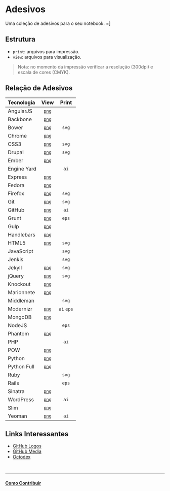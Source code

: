# Adesivos

Uma coleção de adesivos para o seu notebook. =]

## Estrutura

* `print`: arquivos para impressão.
* `view`: arquivos para visualização.

> Nota: no momento da impressão verificar a resolução (300dpi) e escala de cores (CMYK).

## Relação de Adesivos

| Tecnologia | View                             | Print      |
|:-----------|:--------------------------------:|:----------:|
| AngularJS  | [`png`](view/angularjs.png)      |            |
| Backbone   | [`png`](view/backbone.png)       |            |
| Bower      | [`png`](view/bower.png)          | `svg`      |
| Chrome     | [`png`](view/chrome.png)         |            |
| CSS3       | [`png`](view/css3.png)           | `svg`      |
| Drupal     | [`png`](view/drupal.png)         | `svg`      |
| Ember      | [`png`](view/ember.png)          |            |
| Engine Yard|                                  | `ai`       |
| Express    | [`png`](view/express.png)        |            |
| Fedora     | [`png`](view/fedora.png)         |            |
| Firefox    | [`png`](view/firefox.png)        | `svg`      |
| Git        | [`png`](view/git.png)            | `svg`      |
| GitHub     | [`png`](view/github.png)         | `ai`       |
| Grunt      | [`png`](view/grunt.png)          | `eps`      |
| Gulp       | [`png`](view/gulp.png)           |            |
| Handlebars | [`png`](view/handlebars.png)     |            |
| HTML5      | [`png`](view/HTML5.png)          | `svg`      |
| JavaScript |                                  | `svg`      |
| Jenkis     |                                  | `svg`      |
| Jekyll     | [`png`](view/jekyll.png)         | `svg`      |
| jQuery     | [`png`](view/jquery.png)         | `svg`      |
| Knockout   | [`png`](view/knockout.png)       |            |
| Marionnete | [`png`](view/marionette.png)     |            |
| Middleman  |                                  | `svg`      |
| Modernizr  | [`png`](view/modernizr.png)      | `ai` `eps` |
| MongoDB    | [`png`](view/mongodb.png)        |            |
| NodeJS     |                                  | `eps`      |
| Phantom    | [`png`](view/phantomjs.png)      |            |
| PHP        |                                  | `ai`       |
| POW        | [`png`](view/pow.png)            |            |
| Python     | [`png`](view/python_symbol.png)  |            |
| Python Full| [`png`](view/python_full.png)    |            |
| Ruby       |                                  | `svg`      |
| Rails      |                                  | `eps`      |
| Sinatra    | [`png`](view/sinatra.png)        |            |
| WordPress  | [`png`](view/wordpress.png)      | `ai`       |
| Slim       | [`png`](view/slim.png)           |            |
| Yeoman     | [`png`](view/yeoman.png)         | `ai`       |


## Links Interessantes

* [GitHub Logos](https://github.com/logos)
* [GitHub Media](https://github.com/github/media)
* [Octodex](http://octodex.github.com/)


<br/>

---

#### [Como Contribuir](https://github.com/cerebrobr/cerebro/blob/master/README.md#como-contribuir)
